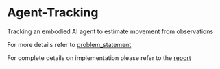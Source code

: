 # Agent-Tracking
Tracking an embodied AI agent to estimate movement from observations

For more details refer to [problem_statement](problem_statement.pdf)

For complete details on implementation please refer to the [report](report.pdf)